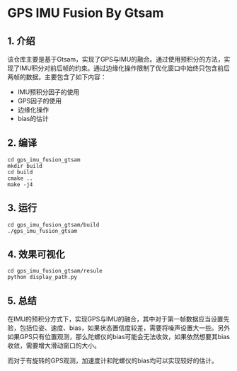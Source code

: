 # GPS IMU Fusion By Gtsam

## 1. 介绍
该仓库主要是基于Gtsam，实现了GPS与IMU的融合。通过使用预积分的方法，实现了IMU积分对前后帧的约束。通过边缘化操作限制了优化窗口中始终只包含前后两帧的数据。主要包含了如下内容：
- IMU预积分因子的使用
- GPS因子的使用
- 边缘化操作
- bias的估计

## 2. 编译
```shell
cd gps_imu_fusion_gtsam
mkdir build
cd build 
cmake ..
make -j4
```

## 3. 运行
```shell
cd gps_imu_fusion_gtsam/build
./gps_imu_fusion_gtsam
```

## 4. 效果可视化
```shell
cd gps_imu_fusion_gtsam/resule
python display_path.py
```

## 5. 总结
在IMU的预积分方式下，实现GPS与IMU的融合，其中对于第一帧数据应当设置先验，包括位姿、速度、bias，如果状态置信度较差，需要将噪声设置大一些。另外如果GPS只有位置观测，那么陀螺仪的bias可能会无法收敛，如果依然想要其bias收敛，需要增大滑动窗口的大小。

而对于有旋转的GPS观测，加速度计和陀螺仪的bias均可以实现较好的估计。
